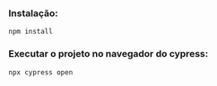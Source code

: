 ### Instalação:

`npm install`

### Executar o projeto no navegador do cypress:

`npx cypress open`
